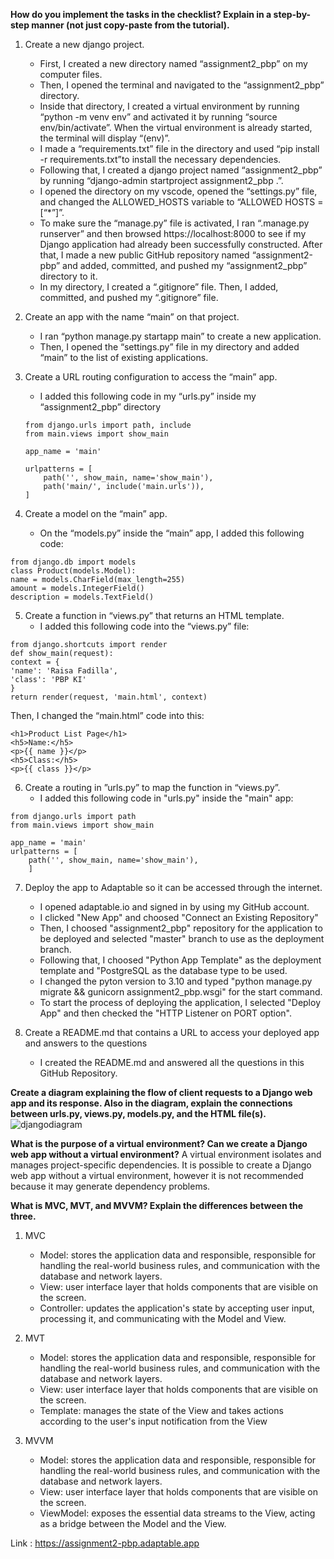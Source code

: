 **How do you implement the tasks in the checklist? Explain in a step-by-step manner (not just copy-paste from the tutorial).**
1. Create a new django project.
    - First, I created a new directory named “assignment2_pbp” on my computer files.
    - Then, I opened the terminal and navigated to the “assignment2_pbp” directory.
    - Inside that directory, I created a virtual environment by running “python -m venv env” and activated it by running “source env/bin/activate”. When the virtual environment is already started, the terminal will display “(env)”. 
    - I made a “requirements.txt” file in the directory and used “pip install -r requirements.txt”to install the necessary dependencies. 
    - Following that, I created a django project named “assignment2_pbp” by running “django-admin startproject assignment2_pbp .”. 
    - I opened the directory on my vscode, opened the “settings.py” file, and changed the ALLOWED_HOSTS variable to “ALLOWED HOSTS = [“*”]”. 
    - To make sure the “manage.py” file is activated, I ran “.manage.py runserver” and then browsed https://localhost:8000 to see if my Django application had already been successfully constructed. After that, I made a new public GitHub repository named “assignment2-pbp” and added, committed, and pushed my “assignment2_pbp” directory to it. 
    - In my directory, I created a “.gitignore” file. Then, I added, committed, and pushed my “.gitignore” file.

2. Create an app with the name “main” on that project.
    - I ran “python manage.py startapp main” to create a new application.
    - Then, I opened the “settings.py” file in my directory and added “main” to the list of existing applications.
    
3. Create a URL routing configuration to access the “main” app.
    - I added this following code in my “urls.py” inside my “assignment2_pbp” directory
    ```
    from django.urls import path, include
    from main.views import show_main
    
    app_name = 'main'
    
    urlpatterns = [
        path('', show_main, name='show_main'),
        path('main/', include('main.urls')),
    ]
    ```

4. Create a model on the “main” app.
    - On the “models.py” inside the “main” app, I added this following code:
```
from django.db import models
class Product(models.Model):
name = models.CharField(max_length=255)
amount = models.IntegerField()
description = models.TextField()
```

5. Create a function in “views.py” that returns an HTML template.
    - I added this following code into the “views.py” file:
```
from django.shortcuts import render
def show_main(request):
context = {
'name': 'Raisa Fadilla',
'class': 'PBP KI'
}
return render(request, 'main.html', context)
```

Then, I changed the “main.html” code into this:
```
<h1>Product List Page</h1>
<h5>Name:</h5>
<p>{{ name }}</p>
<h5>Class:</h5>
<p>{{ class }}</p>
```

6. Create a routing in ”urls.py” to map the function in “views.py”.
    - I added this following code in "urls.py" inside the "main" app:
```
from django.urls import path
from main.views import show_main

app_name = 'main'
urlpatterns = [
    path('', show_main, name='show_main'),
    ]
```

7. Deploy the app to Adaptable so it can be accessed through the internet.
    - I opened adaptable.io and signed in by using my GitHub account.
    - I clicked "New App" and choosed "Connect an Existing Repository"
    - Then, I choosed "assignment2_pbp" repository for the application to be deployed and selected "master" branch to use as the deployment branch.
    - Following that, I choosed "Python App Template" as the deployment template and "PostgreSQL as the database type to be used.
    - I changed the pyton version to 3.10 and typed "python manage.py migrate && gunicorn assignment2_pbp.wsgi" for the start command.
    - To start the process of deploying the application,  I selected "Deploy App" and then checked the "HTTP Listener on PORT option".
   
9. Create a README.md that contains a URL to access your deployed app and answers to the questions
    - I created the README.md and answered all the questions in this GitHub Repository.


**Create a diagram explaining the flow of client requests to a Django web app and its response. Also in the diagram, explain the connections between urls.py, views.py, models.py, and the HTML file(s).**
![djangodiagram](https://github.com/raisaafadilla/assignment2-pbp/assets/134634814/22934148-40b2-4fc2-b6d5-3d6c1d5b5567)



**What is the purpose of a virtual environment? Can we create a Django web app without a virtual environment?**
A virtual environment isolates and manages project-specific dependencies. It is possible to create a Django web app without a virtual environment, however it is not recommended because it may generate dependency problems.

**What is MVC, MVT, and MVVM? Explain the differences between the three.**
1. MVC
   - Model: stores the application data and responsible, responsible for handling the real-world business rules, and communication with the database and network layers.
   - View: user interface layer that holds components that are visible on the screen.
   - Controller: updates the application's state by accepting user input, processing it, and communicating with the Model and View.
   
3. MVT
   - Model: stores the application data and responsible, responsible for handling the real-world business rules, and communication with the database and network layers.
   - View: user interface layer that holds components that are visible on the screen.
   - Template: manages the state of the View and takes actions according to the user's input notification from the View
   
5. MVVM
   - Model: stores the application data and responsible, responsible for handling the real-world business rules, and communication with the database and network layers.
   - View: user interface layer that holds components that are visible on the screen.
   - ViewModel: exposes the essential data streams to the View, acting as a bridge between the Model and the View. 

Link : https://assignment2-pbp.adaptable.app


